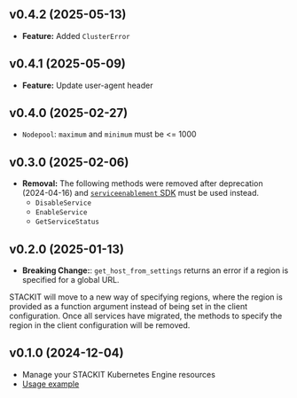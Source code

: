 ## v0.4.2 (2025-05-13)
- **Feature:** Added `ClusterError`

## v0.4.1 (2025-05-09)
- **Feature:** Update user-agent header

## v0.4.0 (2025-02-27)
- `Nodepool`: `maximum` and `minimum` must be <= 1000

## v0.3.0 (2025-02-06)
- **Removal:** The following methods were removed after deprecation (2024-04-16) and [`serviceenablement` SDK](https://github.com/stackitcloud/stackit-sdk-python/tree/main/services/serviceenablement) must be used instead.
  - `DisableService`
  - `EnableService`
  - `GetServiceStatus`

## v0.2.0 (2025-01-13)
- **Breaking Change:**: `get_host_from_settings` returns an error if a region is specified for a global URL.

STACKIT will move to a new way of specifying regions, where the region is provided as a function argument instead of being set in the client configuration. Once all services have migrated, the methods to specify the region in the client configuration will be removed.

## v0.1.0 (2024-12-04)
- Manage your STACKIT Kubernetes Engine resources
- [Usage example](https://github.com/stackitcloud/stackit-sdk-python/tree/main/examples/ske)
